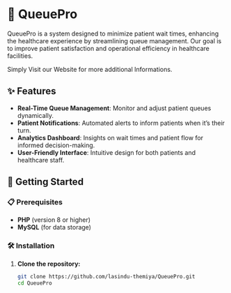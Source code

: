# 🏥 QueuePro

QueuePro is a system designed to minimize patient wait times, enhancing the healthcare experience by streamlining queue management. Our goal is to improve patient satisfaction and operational efficiency in healthcare facilities.

Simply Visit our Website for more additional Informations.
## ✨ Features

- **Real-Time Queue Management**: Monitor and adjust patient queues dynamically.
- **Patient Notifications**: Automated alerts to inform patients when it’s their turn.
- **Analytics Dashboard**: Insights on wait times and patient flow for informed decision-making.
- **User-Friendly Interface**: Intuitive design for both patients and healthcare staff.

## 🚀 Getting Started

### 📋 Prerequisites

- **PHP** (version 8 or higher)
- **MySQL** (for data storage)

### 🛠 Installation

1. **Clone the repository:**
   ```bash
   git clone https://github.com/lasindu-themiya/QueuePro.git
   cd QueuePro
